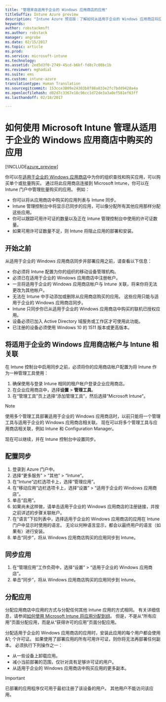 ```yaml
---
title: "管理来自适用于企业的 Windows 应用商店的应用"
titleSuffix: Intune Azure preview
description: "Intune Azure 预览版：了解如何从适用于企业的 Windows 应用商店将应用同步到 Intune，并对其进行分配和跟踪。"
keywords: 
author: robstackmsft
ms.author: robstack
manager: angrobe
ms.date: 02/15/2017
ms.topic: article
ms.prod: 
ms.service: microsoft-intune
ms.technology: 
ms.assetid: 2ed5d3f0-2749-45cd-b6bf-fd8c7c08bc1b
ms.reviewer: mghadial
ms.suite: ems
ms.custom: intune-azure
translationtype: Human Translation
ms.sourcegitcommit: 153cce3809e24303b8f88a833e2fc7bdd9428a4a
ms.openlocfilehash: d02d7c3367e18c96cc1d72de3a3a0ef581ef63ff
ms.lasthandoff: 02/18/2017

---
```


# <a name="how-to-manage-apps-you-purchased-from-the-windows-store-for-business-with-microsoft-intune"></a>如何使用 Microsoft Intune 管理从适用于企业的 Windows 应用商店中购买的应用

[!INCLUDE[azure_preview](../includes/azure_preview.md)]


你可以在[适用于企业的 Windows 应用商店](https://www.microsoft.com/business-store)中为你的组织查找和购买应用，可以购买单个或批量购买。 通过将此应用商店连接到 Microsoft Intune，你可以在 Intune 门户中管理批量购买的应用。 例如：
* 你可以将从应用商店中购买的应用列表与 Intune 同步。
* Intune 管理控制台中将显示已同步的应用，可以像分配所有其他应用那样分配这些应用。
* 你可以跟踪可用许可证的数量以及正在 Intune 管理控制台中使用的许可证数量。
* 如果可用许可证数量不足，则 Intune 将阻止应用的部署和安装。

## <a name="before-you-start"></a>开始之前
从适用于企业的 Windows 应用商店同步并部署应用之前，请查看以下信息：
* 你必须将 Intune 配置为你的组织的移动设备管理机构。
* 必须已在适用于企业的 Windows 应用商店中注册帐户。
* 一旦将适用于企业的 Windows 应用商店帐户与 Intune 关联，将来你将无法更改为其他帐户。
* 无法在 Intune 中手动添加或删除从应用商店购买的应用。 这些应用只能与适用于企业的 Windows 应用商店同步。
* Intune 只同步你已从适用于企业的 Windows 应用商店中购买的联机已授权应用。
* 设备必须已加入 Active Directory 域服务或工作区才可使用此功能。
* 已注册的设备必须使用 Windows 10 的 1511 版本或更高版本。

## <a name="associate-your-windows-store-for-business-account-with-intune"></a>将适用于企业的 Windows 应用商店帐户与 Intune 相关联
在 Intune 控制台中启用同步之前，必须将你的应用商店帐户配置为将 Intune 作为一种管理工具使用：
1. 确保使用与登录 Intune 相同的租户帐户登录企业应用商店。
2. 在企业应用商店中，选择**设置** > **管理工具**。
3. 在“管理工具”页上选择“添加管理工具”，然后选择“Microsoft Intune”。

> [!NOTE]
> 使用多个管理工具部署适用于企业的 Windows 应用商店时，以前只能将一个管理工具与适用于企业的 Windows 应用商店相关联。 现在可以将多个管理工具与应用商店相关联，例如 Intune 和 Configuration Manager。

现在可以继续，并在 Intune 控制台中设置同步。

## <a name="configure-synchronization"></a>配置同步

1. 登录到 Azure 门户中。
2. 选择“更多服务” > “其他” > “Intune”。
3. 在“Intune”边栏选项卡上，选择“管理应用”。
1. 在“移动应用”边栏选项卡上，选择“设置” > “适用于企业的 Windows 应用商店”。
2. 单击“启用”。
3. 如果尚未这样做，请单击适用于企业的 Windows 应用商店的注册链接，并按之前详述的步骤关联帐户。
5. 在“语言”下拉列表中，选择适用于企业的 Windows 应用商店的应用在 Intune 门户中显示时使用的语言。 无论以何种语言显示，都会以最终用户的语言（如果有）进行安装。
6. 单击“同步”，将从 Windows 应用商店购买的应用同步到 Intune。

## <a name="synchronize-apps"></a>同步应用

1. 在“管理应用”工作负荷中，选择“设置” > “适用于企业的 Windows 应用商店”。
2. 单击“同步”，将从 Windows 应用商店购买的应用同步到 Intune。

## <a name="assign-apps"></a>分配应用

分配应用商店中应用的方式与分配任何其他 Intune 应用的方式相同。 有关详细信息，请参阅[如何使用 Microsoft Intune 将应用分配到组](deploy-apps.md)。 但是，不是从“所有应用”页面分配应用，而是从“获得许可的应用”页面分配应用。

分配适用于企业的 Windows 应用商店的应用时，安装此应用的每个用户都会使用&1; 个许可证。 如果使用了部署应用的所有可用许可证，则你将无法再部署任何副本。 必须执行下列操作之一：
* 从一些设备上卸载应用。
* 减小当前部署的范围，仅针对具有足够许可证的用户。
* 从适用于企业的 Windows 应用商店中购买应用的更多副本。

> [!Important]
> 已部署的应用程序仅可用于最初注册了该设备的用户。 其他用户不能访问该应用。

